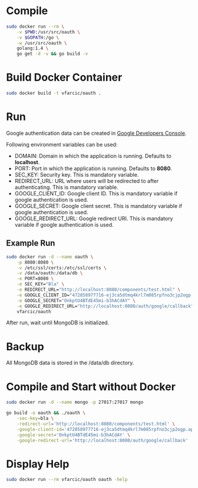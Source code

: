 Compile
=======

```bash
sudo docker run --rm \
	-v $PWD:/usr/src/oauth \
	-v $GOPATH:/go \
	-w /usr/src/oauth \
	golang:1.4 \
	go get -d -v && go build -v
```

Build Docker Container
======================

```bash
sudo docker build -t vfarcic/oauth .
```

Run
===

Google authentication data can be created in [Google Developers Console](https://console.developers.google.com).

Following environment variables can be used:

* DOMAIN: Domain in which the application is running. Defaults to **localhost**.
* PORT: Port in which the application is running. Defaults to **8080**.
* SEC_KEY: Security key. This is mandatory variable.
* REDIRECT_URL: URL where users will be redirected to after authenticating. This is mandatory variable.
* GOOGLE_CLIENT_ID: Google client ID. This is mandatory variable if google authentication is used.
* GOOGLE_SECRET: Google client secret. This is mandatory variable if google authentication is used.
* GOOGLE_REDIRECT_URL: Google redirect URI. This is mandatory variable if google authentication is used.

Example Run
-----------

```bash
sudo docker run -d --name oauth \
	-p 8080:8080 \
	-v /etc/ssl/certs:/etc/ssl/certs \
	-v /data/oauth:/data/db \
	-e PORT=8080 \
	-e SEC_KEY="Bla" \
	-e REDIRECT_URL="http://localhost:8080/components/test.html" \
	-e GOOGLE_CLIENT_ID="472858977716-ej3ca5dtmq4krl7m085rpfno3cjp2ogp.apps.googleusercontent.com" \
	-e GOOGLE_SECRET="OnkptU4BTdE45mi-b3hACdAY" \
	-e GOOGLE_REDIRECT_URL="http://localhost:8080/auth/google/callback" \
	vfarcic/oauth
```

After run, wait until MongoDB is initialized.

Backup
======

All MongoDB data is stored in the /data/db directory.

Compile and Start without Docker
================================

```bash
sudo docker run -d --name mongo -p 27017:27017 mongo

go build -o oauth && ./oauth \
	-sec-key=bla \
	-redirect-url='http://localhost:8080/components/test.html' \
	-google-client-id='472858977716-ej3ca5dtmq4krl7m085rpfno3cjp2ogp.apps.googleusercontent.com' \
	-google-secret='OnkptU4BTdE45mi-b3hACdAY' \
	-google-redirect-url='http://localhost:8080/auth/google/callback'
```


Display Help
============

```bash
sudo docker run --rm vfarcic/oauth oauth -help
```
